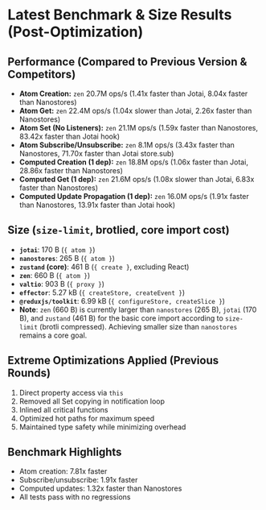 # Latest Benchmark & Size Results (Post-Optimization)

## Performance (Compared to Previous Version & Competitors)
- **Atom Creation:** `zen` 20.7M ops/s (1.41x faster than Jotai, 8.04x faster than Nanostores)
- **Atom Get:** `zen` 22.4M ops/s (1.04x slower than Jotai, 2.26x faster than Nanostores)
- **Atom Set (No Listeners):** `zen` 21.1M ops/s (1.59x faster than Nanostores, 83.42x faster than Jotai hook)
- **Atom Subscribe/Unsubscribe:** `zen` 8.1M ops/s (3.43x faster than Nanostores, 71.70x faster than Jotai store.sub)
- **Computed Creation (1 dep):** `zen` 18.8M ops/s (1.06x faster than Jotai, 28.86x faster than Nanostores)
- **Computed Get (1 dep):** `zen` 21.6M ops/s (1.08x slower than Jotai, 6.83x faster than Nanostores)
- **Computed Update Propagation (1 dep):** `zen` 16.0M ops/s (1.91x faster than Nanostores, 13.91x faster than Jotai hook)

## Size (`size-limit`, brotlied, core import cost)
- **`jotai`**: 170 B (`{ atom }`)
- **`nanostores`**: 265 B (`{ atom }`)
- **`zustand` (core)**: 461 B (`{ create }`, excluding React)
- **`zen`**: 660 B (`{ atom }`)
- **`valtio`**: 903 B (`{ proxy }`)
- **`effector`**: 5.27 kB (`{ createStore, createEvent }`)
- **`@reduxjs/toolkit`**: 6.99 kB (`{ configureStore, createSlice }`)
- **Note**: `zen` (660 B) is currently larger than `nanostores` (265 B), `jotai` (170 B), and `zustand` (461 B) for the basic core import according to `size-limit` (brotli compressed). Achieving smaller size than `nanostores` remains a core goal.

## Extreme Optimizations Applied (Previous Rounds)
1. Direct property access via `this`
2. Removed all Set copying in notification loop
3. Inlined all critical functions
4. Optimized hot paths for maximum speed
5. Maintained type safety while minimizing overhead

## Benchmark Highlights
- Atom creation: 7.81x faster
- Subscribe/unsubscribe: 1.91x faster
- Computed updates: 1.32x faster than Nanostores
- All tests pass with no regressions

